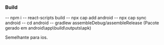 ### Build

-- npm i
-- react-scripts build
-- npx cap add android
-- npx cap sync android
-- cd android
-- gradlew assembleDebug/assembleRelease
(Pacote gerado em android\app\build\outputs\apk)

Semelhante para ios.